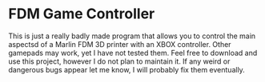 # FDM Game Controller
This is just a really badly made program that allows you to control the main aspectsd of a Marlin FDM 3D printer with an XBOX controller. Other gamepads may work, yet I have not tested them. Feel free to download and use this project, however I do not plan to maintain it. If any weird or dangerous bugs appear let me know, I will probably fix them eventually.
